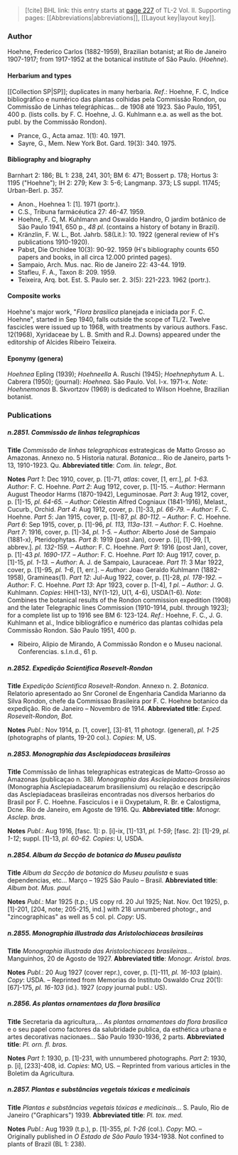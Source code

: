 > [!cite] BHL link: this entry starts at [page 227](https://www.biodiversitylibrary.org/item/103253#page/253/mode/1up) of TL-2 Vol. II.
> Supporting pages: [[Abbreviations|abbreviations]], [[Layout key|layout key]].

### Author

Hoehne, Frederico Carlos (1882-1959), Brazilian botanist; at Rio de Janeiro 1907-1917; from 1917-1952 at the botanical institute of São Paulo. (*Hoehne*).

#### Herbarium and types

[[Collection SP|SP]]; duplicates in many herbaria.
*Ref*.: Hoehne, F. C, Indice bibliográfico e numérico das plantas colhidas pela Commissão Rondon, ou Commissão de Linhas telegráphicas... de 1908 até 1923. São Paulo, 1951, 400 p. (lists colls. by F. C. Hoehne, J. G. Kuhlmann e.a. as well as the bot. publ. by the Commissão Rondon).
- Prance, G., Acta amaz. 1(1): 40. 1971.
- Sayre, G., Mem. New York Bot. Gard. 19(3): 340. 1975.

#### Bibliography and biography

Barnhart 2: 186; BL 1: 238, 241, 301; BM 6: 471; Bossert p. 178; Hortus 3: 1195 ("Hoehne"); IH 2: 279; Kew 3: 5-6; Langmanp. 373; LS suppl. 11745; Urban-Berl. p. 357.
- Anon., Hoehnea 1: \[1\]. 1971 (portr.).
- C.S., Tribuna farmácéutica 27: 46-47. 1959.
- Hoehne, F. C, M. Kuhlmann and Oswaldo Handro, O jardim botânico de São Paulo 1941, 650 p., *48 pl*. (contains a history of botany in Brazil).
- Kränzlin, F. W. L., Bot. Jahrb. 58(Lit.): 10. 1922 (general review of H's publications 1910-1920).
- Pabst, Die Orchidee 10(3): 90-92. 1959 (H's bibliography counts 650 papers and books, in all circa 12.000 printed pages).
- Sampaio, Arch. Mus. nac. Rio de Janeiro 22: 43-44. 1919.
- Stafleu, F. A., Taxon 8: 209. 1959.
- Teixeira, Arq. bot. Est. S. Paulo ser. 2. 3(5): 221-223. 1962 (portr.).

#### Composite works

Hoehne's major work, "*Flora brasilica* planejada e iniciada por F. C. Hoehne", started in Sep 1940, falls outside the scope of TL/2. Twelve fascicles were issued up to 1968, with treatments by various authors. Fasc. 12(1968), Xyridaceae by L. B. Smith and R.J. Downs) appeared under the editorship of Alcides Ribeiro Teixeira.

#### Eponymy (genera)

*Hoehnea* Epling (1939); *Hoehneella* A. Ruschi (1945); *Hoehnephytum* A. L. Cabrera (1950); (journal): *Hoehnea*. São Paulo. Vol. l-x. 1971-x. *Note: Hoehnemonas* B. Skvortzov (1969) is dedicated to Wilson Hoehne, Brazilian botanist.

### Publications

##### n.2851. Commissão de linhas telegraphicas

**Title**
*Commissão de linhas telegraphicas* estrategicas de Matto Grosso ao Amazonas. Annexo no. 5 Historia natural. *Botanica*... Rio de Janeiro, parts 1-13, 1910-1923. Qu.
**Abbreviated title**: *Com. lin. telegr., Bot.*

**Notes**
*Part 1*: Dec 1910, cover, p. \[1\]-71, *atlas*: cover, \[1, err.\], *pl. 1-63. Author*: F. C. Hoehne.
*Part 2*: Aug 1912, cover, p. \[1\]-15. – *Author*: Hermann August Theodor Harms (1870-1942), Leguminosae.
*Part 3*: Aug 1912, cover, p. \[1\]-15, *pl. 64-65. – Author*: Célestin Alfred Cogniaux (1841-1916), Melast., Cucurb., Orchid.
*Part 4*: Aug 1912, cover, p. \[1\]-33, *pl. 66-79. – Author*: F. C. Hoehne.
*Part 5*: Jan 1915, cover, p. \[1\]-87, *pl. 80-112. – Author*: F. C. Hoehne.
*Part 6*: Sep 1915, cover, p. \[1\]-96, *pl. 113, 113a-131. – Author*: F. C. Hoehne.
*Part 7*: 1916, cover, p. \[1\]-34, *pl. 1-5. – Author*: Alberto José de Sampaio (1881-x), Pteridophytas.
*Part 8*: 1919 (post Jan), cover p. \[i\], \[1\]-99, \[1, abbrev.\]. *pl. 132-159. – Author*: F. C. Hoehne.
*Part 9*: 1916 (post Jan), cover, p. \[1\]-43 *pl. 1690-177. – Author*: F. C. Hoehne.
*Part 10*: Aug 1917, cover, p. \[1\]-15, *pl. 1-13. – Author*: A. J. de Sampaio, Lauraceae.
*Part 11*: 3 Mar 1922, cover, p. \[1\]-95, *pl. 1-6*, \[1, err.\]. – *Author*: Joao Geraldo Kuhlmann (1882-1958), Gramineas(1).
*Part 12*: Jul-Aug 1922, cover, p. \[1\]-28, *pl. 178-192. – Author*: F. C. Hoehne.
*Part 13*: Apr 1923, cover p. \[1-4\], *1 pl. – Author*: J. G. Kuhlmann.
*Copies*: HH(1-13), NY(1-12), U(1, 4-6), USDA(1-6).
*Note*: Combines the botanical results of the Rondon commission expedition (1908) and the later Telegraphic lines Commission (1910-1914, publ. through 1923); for a complete list up to 1916 see BM 6: 123-124.
*Ref*.: Hoehne, F. C., J. G. Kuhlmann et al., Indice bibliográfico e numérico das plantas colhidas pela Commissão Rondon. São Paulo 1951, 400 p.
- Ribeiro, Alipio de Mirando, A Commissão Rondon e o Museu nacional. Conferencias. s.l.n.d., 61 p.

##### n.2852. Expedição Scientifica Rosevelt-Rondon

**Title**
*Expedição Scientifica Rosevelt-Rondon*. Annexo n. 2. *Botanica*. Relatorio apresentado ao Snr Coronel de Engenharia Candida Marianno da Silva Rondon, chefe da Commissao Brasileira por F. C. Hoehne botanico da expedição. Rio de Janeiro – Novembro de 1914.
**Abbreviated title**: *Exped. Rosevelt-Rondon, Bot.*

**Notes**
*Publ*.: Nov 1914, p. \[1, cover\], \[3\]-81, 11 photogr. (general), *pl. 1-25* (photographs of plants, 19-20 col.). *Copies*: M, US.

##### n.2853. Monographia das Asclepiadaceas brasileiras

**Title**
Commissão de linhas telegraphicas estrategicas de Matto-Grosso ao Amazonas (publicaçao n. 38). *Monographia das Asclepiadaceas brasileiras* (Monographia Asclepiadacearum brasiliensium) ou relação e descripção das Asclepiadaceas brasileiras encontradas nos diversos herbarios do Brasil por F. C. Hoehne. Fasciculos i e ii Oxypetalum, R. Br. e Calostigma, Dcne. Rio de Janeiro, em Agoste de 1916. Qu.
**Abbreviated title**: *Monogr. Asclep. bras.*

**Notes**
*Publ*.: Aug 1916, \[fasc. 1\]: p. \[i\]-ix, \[1\]-131, *pl. 1-59*; \[fasc. 2\]: \[1\]-29, *pl. 1-12*; suppl. \[1\]-13, *pl. 60-62. Copies*: U, USDA.

##### n.2854. Album da Secção de botanica do Museu paulista

**Title**
*Album da Secção de botanica do Museu paulista* e suas dependencias, etc... Março – 1925 São Paulo – Brasil.
**Abbreviated title**: *Album bot. Mus. paul.*

**Notes**
*Publ*.: Mar 1925 (t.p.; US copy rd. 20 Jul 1925; Nat. Nov. Oct 1925), p. \[1\]-201, \[204, note; 205-215, ind.\] with 218 unnumbered photogr., and "zincographicas" as well as 5 col. pl.
*Copy*: US.

##### n.2855. Monographia illustrada das Aristolochiaceas brasileiras

**Title**
*Monographia illustrada das Aristolochiaceas brasileiras*... Manguinhos, 20 de Agosto de 1927.
**Abbreviated title**: *Monogr. Aristol. bras.*

**Notes**
*Publ*.: 20 Aug 1927 (cover repr.), cover, p. \[1\]-111, *pl. 16-103* (plain). *Copy*: USDA. – Reprinted from Memorias do Instituto Oswaldo Cruz 20(1): \[67\]-175, *pl. 16-103* (id.). 1927 (*copy* journal publ.: US).

##### n.2856. As plantas ornamentaes da flora brasilica

**Title**
Secretaria da agricultura,... *As plantas ornamentaes da flora brasilica* e o seu papel como factores da salubridade publica, da esthética urbana e artes decorativas nacionaes... São Paulo 1930-1936, 2 parts.
**Abbreviated title**: *Pl. orn. fl. bras.*

**Notes**
*Part 1*: 1930, p. \[1\]-231, with unnumbered photographs.
*Part 2*: 1930, p. \[i\], \[233\]-408, id.
*Copies*: MO, US. – Reprinted from various articles in the Boletim da Agricultura.

##### n.2857. Plantas e substâncias vegetais tóxicas e medicinais

**Title**
*Plantas e substâncias vegetais tóxicas e medicinais*... S. Paulo, Rio de Janeiro ("Graphicars") 1939.
**Abbreviated title**: *Pl. tox. med.*

**Notes**
*Publ*.: Aug 1939 (t.p.), p. \[1\]-355, *pl. 1-26* (col.). *Copy*: MO. – Originally published in *O Estado de São Paulo* 1934-1938. Not confined to plants of Brazil (BL 1: 238).

